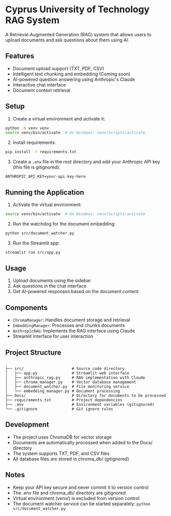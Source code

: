 # Cyprus University of Technology RAG System

A Retrieval-Augmented Generation (RAG) system that allows users to upload documents and ask questions about them using AI.

## Features

- Document upload support (TXT, PDF, CSV)
- Intelligent text chunking and embedding (Coming soon)
- AI-powered question answering using Anthropic's Claude
- Interactive chat interface
- Document context retrieval

## Setup

1. Create a virtual environment and activate it:
```bash
python -m venv venv
source venv/bin/activate  # On Windows: venv\Scripts\activate
```

2. Install requirements:
```bash
pip install -r requirements.txt
```

3. Create a `.env` file in the root directory and add your Anthropic API key (this file is gitignored):
```
ANTHROPIC_API_KEY=your-api-key-here
```

## Running the Application

1. Activate the virtual environment:
```bash
source venv/bin/activate  # On Windows: venv\Scripts\activate
```
2. Run the watchdog for the document embedding:
```bash
python src/document_watcher.py
```
3. Run the Streamlit app:
```bash
streamlit run src/app.py
```

## Usage

1. Upload documents using the sidebar
2. Ask questions in the chat interface
3. Get AI-powered responses based on the document content

## Components

- `ChromaManager`: Handles document storage and retrieval
- `EmbeddingManager`: Processes and chunks documents
- `AnthropicRAG`: Implements the RAG interface using Claude
- Streamlit interface for user interaction

## Project Structure

```
.
├── src/                     # Source code directory
│   ├── app.py               # Streamlit web interface
│   ├── anthropic_rag.py     # RAG implementation with Claude
│   ├── chroma_manager.py    # Vector database management
│   ├── document_watcher.py  # File monitoring service
│   └── embedding_manager.py # Document processing
├── Docs/                    # Directory for documents to be processed
├── requirements.txt         # Project dependencies
├── .env                     # Environment variables (gitignored)
└── .gitignore               # Git ignore rules
```

## Development

- The project uses ChromaDB for vector storage
- Documents are automatically processed when added to the Docs/ directory
- The system supports TXT, PDF, and CSV files
- All database files are stored in chroma_db/ (gitignored)

## Notes

- Keep your API key secure and never commit it to version control
- The .env file and chroma_db/ directory are gitignored
- Virtual environment (venv/) is excluded from version control
- The document watcher service can be started separately: `python src/document_watcher.py`
